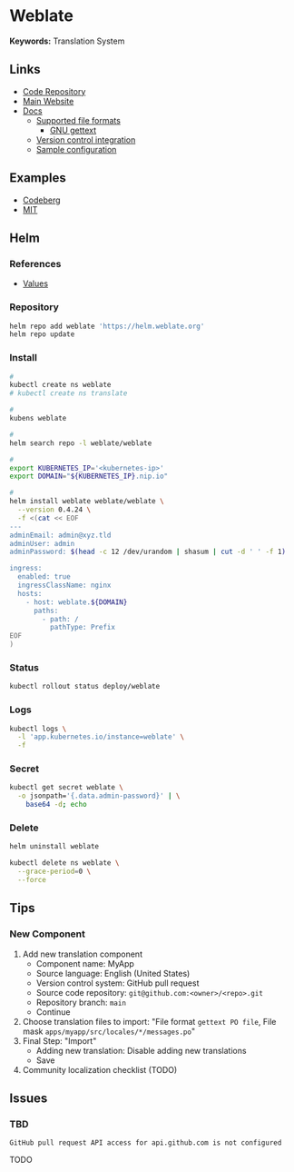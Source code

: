 # Weblate

<!--
CSRF_TRUSTED_ORIGINS
CSRF_COOKIE_DOMAIN=.xyz.tld
-->

**Keywords:** Translation System

## Links

- [Code Repository](https://github.com/WeblateOrg/weblate)
- [Main Website](https://weblate.org)
- [Docs](https://docs.weblate.org)
  - [Supported file formats](https://docs.weblate.org/en/latest/formats.html)
    - [GNU gettext](https://docs.weblate.org/en/latest/formats/gettext.html#gettext)
  - [Version control integration](https://docs.weblate.org/en/latest/vcs.html)
  - [Sample configuration](https://docs.weblate.org/en/latest/admin/sample.html)

## Examples

- [Codeberg](https://translate.codeberg.org)
- [MIT](https://weblate.appinventor.mit.edu)

## Helm

### References

- [Values](https://github.com/WeblateOrg/helm/tree/main/charts/weblate#values)

### Repository

```sh
helm repo add weblate 'https://helm.weblate.org'
helm repo update
```

### Install

```sh
#
kubectl create ns weblate
# kubectl create ns translate

#
kubens weblate

#
helm search repo -l weblate/weblate

#
export KUBERNETES_IP='<kubernetes-ip>'
export DOMAIN="${KUBERNETES_IP}.nip.io"

#
helm install weblate weblate/weblate \
  --version 0.4.24 \
  -f <(cat << EOF
---
adminEmail: admin@xyz.tld
adminUser: admin
adminPassword: $(head -c 12 /dev/urandom | shasum | cut -d ' ' -f 1)

ingress:
  enabled: true
  ingressClassName: nginx
  hosts:
    - host: weblate.${DOMAIN}
      paths:
        - path: /
          pathType: Prefix
EOF
)
```

### Status

```sh
kubectl rollout status deploy/weblate
```

### Logs

```sh
kubectl logs \
  -l 'app.kubernetes.io/instance=weblate' \
  -f
```

### Secret

```sh
kubectl get secret weblate \
  -o jsonpath='{.data.admin-password}' | \
    base64 -d; echo
```

### Delete

```sh
helm uninstall weblate

kubectl delete ns weblate \
  --grace-period=0 \
  --force
```

## Tips

<!--
https://github.com/settings/keys
Authentication Keys
-->

### New Component

1. Add new translation component
   - Component name: MyApp
   - Source language: English (United States)
   - Version control system: GitHub pull request
   - Source code repository: `git@github.com:<owner>/<repo>.git`
   - Repository branch: `main`
   - Continue
2. Choose translation files to import: "File format `gettext PO file`, File mask `apps/myapp/src/locales/*/messages.po`"
3. Final Step: "Import"
   - Adding new translation: Disable adding new translations
   - Save
4. Community localization checklist (TODO)

## Issues

### TBD

```log
GitHub pull request API access for api.github.com is not configured
```

<!--
Could not push to remote branch on Operation/Control.
-->

TODO
